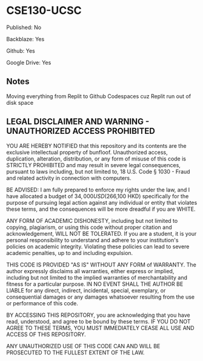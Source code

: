 # CSE130-UCSC
Published: No

Backblaze: Yes

Github: Yes

Google Drive: Yes

## Notes

Moving everything from Replit to Github Codespaces cuz Replit run out of disk space

## LEGAL DISCLAIMER AND WARNING - UNAUTHORIZED ACCESS PROHIBITED

YOU ARE HEREBY NOTIFIED that this repository and its contents are the exclusive intellectual property of bunfloof. Unauthorized access, duplication, alteration, distribution, or any form of misuse of this code is STRICTLY PROHIBITED and may result in severe legal consequences, pursuant to laws including, but not limited to, 18 U.S. Code § 1030 - Fraud and related activity in connection with computers.

BE ADVISED: I am fully prepared to enforce my rights under the law, and I have allocated a budget of $34,000 USD ($266,100 HKD) specifically for the purpose of pursuing legal action against any individual or entity that violates these terms, and the consequences will be more dreadful if you are WHITE.

ANY FORM OF ACADEMIC DISHONESTY, including but not limited to copying, plagiarism, or using this code without proper citation and acknowledgement, WILL NOT BE TOLERATED. If you are a student, it is your personal responsibility to understand and adhere to your institution's policies on academic integrity. Violating these policies can lead to severe academic penalties, up to and including expulsion.

THIS CODE IS PROVIDED "AS IS" WITHOUT ANY FORM of WARRANTY. The author expressly disclaims all warranties, either express or implied, including but not limited to the implied warranties of merchantability and fitness for a particular purpose. IN NO EVENT SHALL THE AUTHOR BE LIABLE for any direct, indirect, incidental, special, exemplary, or consequential damages or any damages whatsoever resulting from the use or performance of this code.

BY ACCESSING THIS REPOSITORY, you are acknowledging that you have read, understood, and agree to be bound by these terms. IF YOU DO NOT AGREE TO THESE TERMS, YOU MUST IMMEDIATELY CEASE ALL USE AND ACCESS OF THIS REPOSITORY.

ANY UNAUTHORIZED USE OF THIS CODE CAN AND WILL BE PROSECUTED TO THE FULLEST EXTENT OF THE LAW.
